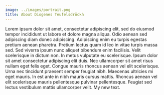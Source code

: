 ```yaml
---
image: ../images/portrait.png
title: About Diogenes Teufelsdröckh
---
```

Lorem ipsum dolor sit amet, consectetur adipiscing elit, sed do eiusmod tempor
incididunt ut labore et dolore magna aliqua. Odio aenean sed adipiscing diam donec
adipiscing. Adipiscing enim eu turpis egestas pretium aenean pharetra. Pretium
lectus quam id leo in vitae turpis massa sed. Sed viverra ipsum nunc aliquet
bibendum enim facilisis. Velit scelerisque in dictum non. In metus vulputate eu
scelerisque. Ipsum dolor sit amet consectetur adipiscing elit duis. Nec ullamcorper
sit amet risus nullam eget felis eget. Congue mauris rhoncus aenean vel elit
scelerisque. Urna nec tincidunt praesent semper feugiat nibh. Maecenas ultricies mi
eget mauris. In est ante in nibh mauris cursus mattis. Rhoncus aenean vel elit
scelerisque mauris pellentesque pulvinar pellentesque. Feugiat sed lectus vestibulum
mattis ullamcorper velit. My new text.